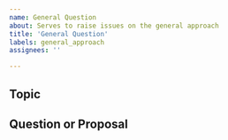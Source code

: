 ```yaml
---
name: General Question
about: Serves to raise issues on the general approach
title: 'General Question'
labels: general_approach
assignees: ''

---
```


## Topic

## Question or Proposal
